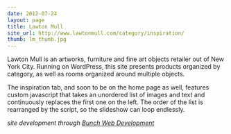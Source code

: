 ```yaml
---
date: 2012-07-24
layout: page
title: Lawton Mull
site_url: http://www.lawtonmull.com/category/inspiration/
thumb: lm_thumb.jpg
---
```


Lawton Mull is an artworks, furniture and fine art objects retailer out of New York City. Running on WordPress, this site presents products organized by category, as well as rooms organized around multiple objects.

The inspiration tab, and soon to be on the home page as well, features custom javascript that takes an unordered list of images and text and continuously replaces the first one on the left. The order of the list is rearranged by the script, so the slideshow can loop endlessly.

_site development through [Bunch Web Development](http://bunchwebdevelopment.com/index.php)_




